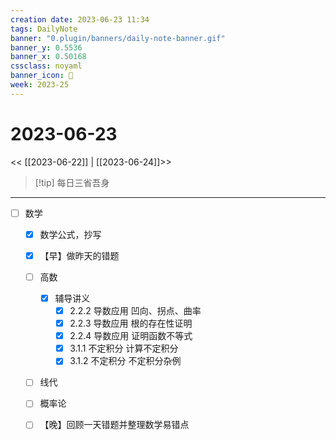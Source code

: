 ```yaml
---
creation date: 2023-06-23 11:34
tags: DailyNote
banner: "0.plugin/banners/daily-note-banner.gif"
banner_y: 0.5536
banner_x: 0.50168
cssclass: noyaml
banner_icon: 💌
week: 2023-25
---
```


# 2023-06-23

<< [[2023-06-22]] | [[2023-06-24]]>>


> [!tip] 每日三省吾身
> 

---

- [ ] 数学
	- [x] 数学公式，抄写
	- [x] 【早】做昨天的错题
	- [ ] 高数
		- [x] 辅导讲义
			- [x] 2.2.2 导数应用 凹向、拐点、曲率
			- [x] 2.2.3 导数应用 根的存在性证明
			- [x] 2.2.4 导数应用 证明函数不等式
			- [x] 3.1.1 不定积分 计算不定积分
			- [x] 3.1.2 不定积分 不定积分杂例
	- [ ] 线代
	- [ ] 概率论
	- [ ] 【晚】回顾一天错题并整理数学易错点

